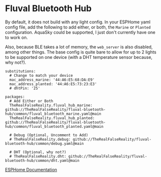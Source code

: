 # Fluval Bluetooth Hub

By default, it does not build with any light config. In your ESPHome yaml config file, add the following to add either, or both, the `Marine` or `Planted` configuration. AquaSky could be supported, I just don't currently have one to work on.

Also, because BLE takes a lot of memory, the `web_server` is also disabled, among other things. The base config is quite bare to allow for up to 2 lights to be supported on one device (with a DHT temperature sensor because, why not?).

```
substitutions:
  # Change to match your device
  mac_address_marine: '44:A6:E5:68:DA:E9' 
  mac_address_planted: '44:A6:E5:73:23:E3'
  # dhtPin: '25'

packages:
  # Add Either or Both
  TheRealFalseReality.fluval_hub_marine: github://TheRealFalseReality/fluval-bluetooth-hub/common/fluval_bluetooth_marine.yaml@main
  TheRealFalseReality.fluval_hub_planted: github://TheRealFalseReality/fluval-bluetooth-hub/common/fluval_bluetooth_planted.yaml@main

  # Debug (Optional, Uncomment to Add)
  # TheRealFalseReality.debug: github://TheRealFalseReality/fluval-bluetooth-hub/common/debug.yaml@main

  # DHT (Optional, why not?)
  # TheRealFalseReality.dht: github://TheRealFalseReality/fluval-bluetooth-hub/common/dht.yaml@main
```

[ESPHome Documentation](https://deploy-preview-2653--esphome.netlify.app/components/fluval_ble_led.html)
